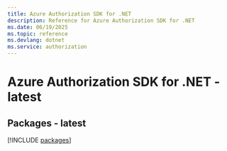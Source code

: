 ```yaml
---
title: Azure Authorization SDK for .NET
description: Reference for Azure Authorization SDK for .NET
ms.date: 06/19/2025
ms.topic: reference
ms.devlang: dotnet
ms.service: authorization
---
```

# Azure Authorization SDK for .NET - latest
## Packages - latest
[!INCLUDE [packages](authorization-index.md)]